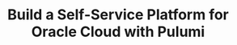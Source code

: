 ---
# Name of the event, <= 60 characters
title: Build a Self-Service Platform for Oracle Cloud with Pulumi
meta_desc: Building a Self-Service Platform for Oracle Cloud Infrastructure (OCI) Services with Backstage and Pulumi
meta_image: 

# A featured webinar will display first in the list.
featured: false

# Webinars with unlisted as true will not be shown on the webinar list
unlisted: false

# Gated webinars will have a registration form and the user will need
# to fill out the form before viewing.
gated: true

# The layout of the landing page.
type: webinars

# External webinars will link to an external page instead of a webinar
# landing/registration page. If the webinar is external you will need
# set the 'block_external_search_index' flag to true so Google does not index
# the webinar page created.
external: false
block_external_search_index: false

# The url slug for the webinar landing page. If this is an external
# webinar, use the external URL as the value here.
url_slug: build-self-service-platform-oracle-cloud-pulumi

# Content for the left hand side section of the page.
main:
    # Webinar title.
    title: Build a Self-Service Platform for Oracle Cloud with Pulumi

    event_type: workshop # workshop | event

    # URL for embedding a URL for ungated webinars.
    youtube_url:

    # Sortable date. The datetime Hugo will use to sort the webinars in date order.
    sortable_date: 2024-04-25T08:00:00-07:00

    # Duration of the webinar.
    duration: 90 minutes

    # "virtual" will be shown under "show virtual events only", otherwise shown as City, State (seattle, wa)
    location: virtual

    # Description of the webinar.
    description: |
      This workshop is designed to accelerate the learning curve for platform engineers and DevOps teams on their journey with OCI, leveraging Infrastructure as Code (IaC). Participants will be guided through the steps to customize and deploy Backstage on an Oracle Container Instance and to design their first Backstage templates for major OCI services.

    learn:
        - A deeper understanding of OCI serverless services.
        - How to set up Backstage and deploy it on OCI using Pulumi IaC.
        - How to write your first Backstage templates to kickstart your self-service catalog.

    # The webinar presenters
    presenters:
      - name: Engin Diri
        role: Senior Community Engineer, Pulumi
        photo: /images/team/engin-diri.jpg
      - name: Eli Schilling
        role: Developer Advocate, Cloud Native and DevOps, Oracle
        photo: /images/people/eli-schilling.jpg

    # case-sensitive
    tags:
        level: Intermediate # Beginner, Intermediate, Advanced
        topics: ["Backstage", "Oracle Cloud", "Platform Engineering"]
        languages: ["YAML"]

# The right hand side form section.
form:
    # HubSpot form id.
    hubspot_form_id: 52f0a5f7-9b22-4fa6-8834-f138df265f00
    salesforce_campaign_id: 701PQ000009SEXVYA4
---